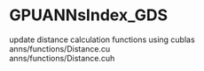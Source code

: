 # GPUANNsIndex_GDS

update distance calculation functions using cublas  
anns/functions/Distance.cu  
anns/functions/Distance.cuh  